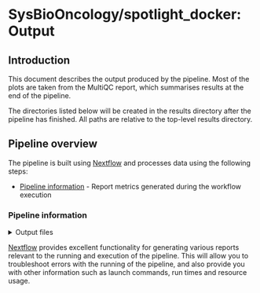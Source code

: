 # SysBioOncology/spotlight_docker: Output

## Introduction

This document describes the output produced by the pipeline. Most of the plots are taken from the MultiQC report, which summarises results at the end of the pipeline.

The directories listed below will be created in the results directory after the pipeline has finished. All paths are relative to the top-level results directory.

<!-- TODO nf-core: Write this documentation describing your workflow's output -->

## Pipeline overview

The pipeline is built using [Nextflow](https://www.nextflow.io/) and processes data using the following steps:

* [Pipeline information](#pipeline-information) - Report metrics generated during the workflow execution

### Pipeline information

<details markdown="1">
<summary>Output files</summary>

* `pipeline_info/`
  + Reports generated by Nextflow: `execution_report.html`,    `execution_timeline.html`,  `execution_trace.txt` and `pipeline_dag.dot`/`pipeline_dag.svg`.
  + Reports generated by the pipeline: `pipeline_report.html`,  `pipeline_report.txt` and `software_versions.yml`. The `pipeline_report*` files will only be present if the `--email` / `--email_on_fail` parameter's are used when running the pipeline.
  + Reformatted samplesheet files used as input to the pipeline: `samplesheet.valid.csv`.
  + Parameters used by the pipeline run: `params.json`.

</details>

[Nextflow](https://www.nextflow.io/docs/latest/tracing.html) provides excellent functionality for generating various reports relevant to the running and execution of the pipeline. This will allow you to troubleshoot errors with the running of the pipeline, and also provide you with other information such as launch commands, run times and resource usage.
